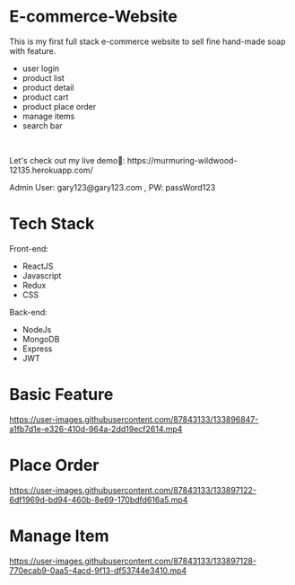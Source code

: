 # E-commerce-Website
This is my first full stack e-commerce website to sell fine hand-made soap with feature.
- user login
- product list
- product detail 
- product cart
- product place order
- manage items
- search bar
<p>&nbsp;</p>
Let's check out my live demo🐋: https://murmuring-wildwood-12135.herokuapp.com/
<p>Admin User: gary123@gary123.com , PW: passWord123</p>

# Tech Stack
Front-end:
  - ReactJS
  - Javascript
  - Redux
  - CSS

Back-end:
  - NodeJs
  - MongoDB
  - Express
  - JWT

# Basic Feature
https://user-images.githubusercontent.com/87843133/133896847-a1fb7d1e-e326-410d-964a-2dd19ecf2614.mp4

# Place Order
https://user-images.githubusercontent.com/87843133/133897122-6df1969d-bd94-460b-8e69-170bdfd616a5.mp4

# Manage Item
https://user-images.githubusercontent.com/87843133/133897128-770ecab9-0aa5-4acd-9f13-df53744e3410.mp4


